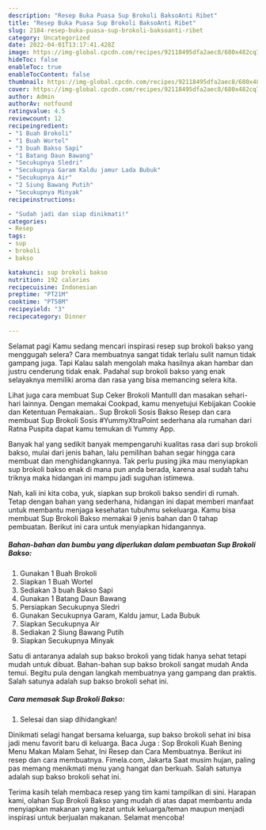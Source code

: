 ```yaml
---
description: "Resep Buka Puasa Sup Brokoli BaksoAnti Ribet"
title: "Resep Buka Puasa Sup Brokoli BaksoAnti Ribet"
slug: 2184-resep-buka-puasa-sup-brokoli-baksoanti-ribet
category: Uncategorized
date: 2022-04-01T13:17:41.428Z
image: https://img-global.cpcdn.com/recipes/92118495dfa2aec8/680x482cq70/sup-brokoli-bakso-foto-resep-utama.jpg
hideToc: false
enableToc: true
enableTocContent: false
thumbnail: https://img-global.cpcdn.com/recipes/92118495dfa2aec8/680x482cq70/sup-brokoli-bakso-foto-resep-utama.jpg
cover: https://img-global.cpcdn.com/recipes/92118495dfa2aec8/680x482cq70/sup-brokoli-bakso-foto-resep-utama.jpg
author: Admin
authorAv: notfound
ratingvalue: 4.5
reviewcount: 12
recipeingredient:
- "1 Buah Brokoli"
- "1 Buah Wortel"
- "3 buah Bakso Sapi"
- "1 Batang Daun Bawang"
- "Secukupnya Sledri"
- "Secukupnya Garam Kaldu jamur Lada Bubuk"
- "Secukupnya Air"
- "2 Siung Bawang Putih"
- "Secukupnya Minyak"
recipeinstructions:

- "Sudah jadi dan siap dinikmati!"
categories:
- Resep
tags:
- sup
- brokoli
- bakso

katakunci: sup brokoli bakso 
nutrition: 192 calories
recipecuisine: Indonesian
preptime: "PT21M"
cooktime: "PT58M"
recipeyield: "3"
recipecategory: Dinner

---
```



Selamat pagi Kamu sedang mencari inspirasi resep sup brokoli bakso yang menggugah selera? Cara membuatnya sangat tidak terlalu sulit namun tidak gampang juga. Tapi Kalau salah mengolah maka hasilnya akan hambar dan justru cenderung tidak enak. Padahal sup brokoli bakso yang enak selayaknya memiliki aroma dan rasa yang bisa memancing selera kita.


Lihat juga cara membuat Sup Ceker Brokoli Mantulll dan masakan sehari-hari lainnya. Dengan memakai Cookpad, kamu menyetujui Kebijakan Cookie dan Ketentuan Pemakaian.. Sup Brokoli Sosis Bakso Resep dan cara membuat Sup Brokoli Sosis #YummyXtraPoint sederhana ala rumahan dari Ratna Puspita dapat kamu temukan di Yummy App.

Banyak hal yang sedikit banyak mempengaruhi kualitas rasa dari sup brokoli bakso, mulai dari jenis bahan, lalu pemilihan bahan segar hingga cara membuat dan menghidangkannya. Tak perlu pusing jika mau menyiapkan sup brokoli bakso enak di mana pun anda berada, karena asal sudah tahu triknya maka hidangan ini mampu jadi suguhan istimewa.


Nah, kali ini kita coba, yuk, siapkan sup brokoli bakso sendiri di rumah. Tetap dengan bahan yang sederhana, hidangan ini dapat memberi manfaat untuk membantu menjaga kesehatan tubuhmu sekeluarga. Kamu bisa membuat Sup Brokoli Bakso memakai 9 jenis bahan dan 0 tahap pembuatan. Berikut ini cara untuk menyiapkan hidangannya.

<!--inarticleads1-->

##### Bahan-bahan dan bumbu yang diperlukan dalam pembuatan Sup Brokoli Bakso:

1. Gunakan 1 Buah Brokoli
1. Siapkan 1 Buah Wortel
1. Sediakan 3 buah Bakso Sapi
1. Gunakan 1 Batang Daun Bawang
1. Persiapkan Secukupnya Sledri
1. Gunakan Secukupnya Garam, Kaldu jamur, Lada Bubuk
1. Siapkan Secukupnya Air
1. Sediakan 2 Siung Bawang Putih
1. Siapkan Secukupnya Minyak


Satu di antaranya adalah sup bakso brokoli yang tidak hanya sehat tetapi mudah untuk dibuat. Bahan-bahan sup bakso brokoli sangat mudah Anda temui. Begitu pula dengan langkah membuatnya yang gampang dan praktis. Salah satunya adalah sup bakso brokoli sehat ini. 

<!--inarticleads2-->

##### Cara memasak Sup Brokoli Bakso:


1. Selesai dan siap dihidangkan!

Dinikmati selagi hangat bersama keluarga, sup bakso brokoli sehat ini bisa jadi menu favorit baru di keluarga. Baca Juga : Sop Brokoli Kuah Bening Menu Makan Malam Sehat, Ini Resep dan Cara Membuatnya. Berikut ini resep dan cara membuatnya. Fimela.com, Jakarta Saat musim hujan, paling pas memang menikmati menu yang hangat dan berkuah. Salah satunya adalah sup bakso brokoli sehat ini. 

Terima kasih telah membaca resep yang tim kami tampilkan di sini. Harapan kami, olahan Sup Brokoli Bakso yang mudah di atas dapat membantu anda menyiapkan makanan yang lezat untuk keluarga/teman maupun menjadi inspirasi untuk berjualan makanan. Selamat mencoba!
